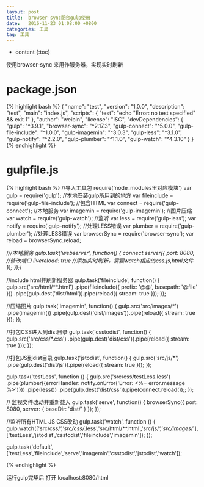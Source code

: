 ```yaml
---
layout: post
title:  browser-sync配合gulp使用
date:   2016-11-23 01:08:00 +0800
categories: 工具
tag: 工具
---
```


* content
{:toc}

使用browser-sync 来用作服务器，实现实时刷新

package.json
====================================
{% highlight bash %}
{
  "name": "test",
  "version": "1.0.0",
  "description": "test",
  "main": "index.js",
  "scripts": {
    "test": "echo \"Error: no test specified\" && exit 1"
  },
  "author": "weibin",
  "license": "ISC",
  "devDependencies": {
    "gulp": "^3.9.1",
    "browser-sync": "^2.17.3",
    "gulp-connect": "^5.0.0",
    "gulp-file-include": "^1.0.0",
    "gulp-imagemin": "^3.0.3",
    "gulp-less": "^3.1.0",
    "gulp-notify": "^2.2.0",
    "gulp-plumber": "^1.1.0",
    "gulp-watch": "^4.3.10"
  }
}
{% endhighlight %}



gulpfile.js
====================================
{% highlight bash %}
//导入工具包 require('node_modules里对应模块')
var gulp = require('gulp'); //本地安装gulp所用到的地方
var fileinclude  = require('gulp-file-include');  //包含HTML
var connect = require('gulp-connect'); //本地服务
var imagemin = require('gulp-imagemin'); //图片压缩
var watch = require('gulp-watch'); //监听
var less = require('gulp-less');
var notify = require('gulp-notify');  //处理LESS错误
var plumber = require('gulp-plumber'); //处理LESS错误
var browserSync = require('browser-sync');
var reload = browserSync.reload;

/*//本地服务
gulp.task('webserver', function() {
    connect.server({
        port: 8080,      //修改端口
        livereload: true   //添加实时刷新，需要watch相应的css.js,html文件
    });
});*/

//include html并刷新服务器
gulp.task('fileinclude', function() {
    gulp.src('src/html/**.html')
        .pipe(fileinclude({
            prefix: '@@',
            basepath: '@file'
        }))
        .pipe(gulp.dest('dist/html')).pipe(reload({ stream: true }));
});

//压缩图片
gulp.task('imagemin', function() {
    gulp.src('src/images/*')
        .pipe(imagemin())
        .pipe(gulp.dest('dist/images')).pipe(reload({ stream: true }));
});

//打包CSS进入到dist目录
gulp.task('csstodist', function() {
    gulp.src('src/css/*.css')
.pipe(gulp.dest('dist/css')).pipe(reload({ stream: true }));
});

//打包JS到dist目录
gulp.task('jstodist', function() {
    gulp.src('src/js/*')
        .pipe(gulp.dest('dist/js')).pipe(reload({ stream: true }));
});

gulp.task('testLess', function () {
    gulp.src('src/css/testLess.less')
        .pipe(plumber({errorHandler: notify.onError('Error: <%= error.message %>')}))
        .pipe(less())
        .pipe(gulp.dest('dist/css')).pipe(connect.reload());;
});

// 监视文件改动并重新载入
gulp.task('serve', function() {
    browserSync({
        port: 8080,
        server: {
            baseDir: 'dist/'
        }
    });
});

//监听所有HTML JS CSS改动
gulp.task('watch', function () {
    gulp.watch(['src/css/*','src/css/*.less','src/html/**.html','src/js/*','src/images/*'], ['testLess','jstodist','csstodist','fileinclude','imagemin']);
});


gulp.task('default',['testLess','fileinclude','serve','imagemin','csstodist','jstodist','watch']);

{% endhighlight %}

运行gulp完毕后 打开 localhost:8080/html
